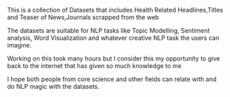 This is a collection of Datasets that includes Health Related Headlines,Titles and Teaser of News,Journals scrapped from the web

The datasets are suitable for NLP tasks like Topic Modelling, Sentiment analysis, Word Visualization and whatever creative NLP task the users can imagine.

Working on this took many hours but I consider this my opportunity to give back to the internet that has given so much knowledge to me

I hope both people from core science and other fields can relate with and do NLP magic with the datasets.

